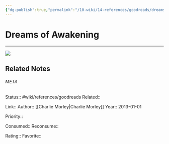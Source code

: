 ```yaml
---
{"dg-publish":true,"permalink":"/10-wiki/14-references/goodreads/dreams-of-awakening-1781802025/","title":"Dreams of Awakening"}
---
```


# Dreams of Awakening
---
![](https://i.gr-assets.com/images/S/compressed.photo.goodreads.com/books/1381297507l/18654754.jpg)

## Related Notes




###### META
Status:: #wiki/references/goodreads
Related:: 

Link:: 
Author:: [[Charlie Morley\|Charlie Morley]]
Year:: 2013-01-01

Priority:: 

Consumed:: 
Reconsume:: 

Rating:: 
Favorite:: 
